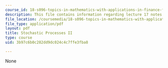```yaml
---
course_id: 18-s096-topics-in-mathematics-with-applications-in-finance-fall-2013
description: This file contains information regarding lecture 17 notes.
file_location: /coursemedia/18-s096-topics-in-mathematics-with-applications-in-finance-fall-2013/3b97c6b0c282dd9dc024c4c7ffe3fba8_MIT18_S096F13_lecnote17.pdf
file_type: application/pdf
layout: pdf
title: Stochastic Processes II
type: course
uid: 3b97c6b0c282dd9dc024c4c7ffe3fba8

---
```

None